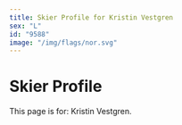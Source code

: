 ```yaml
---
title: Skier Profile for Kristin Vestgren
sex: "L"
id: "9588"
image: "/img/flags/nor.svg" 
---
```


# Skier Profile

This page is for: Kristin Vestgren.
    